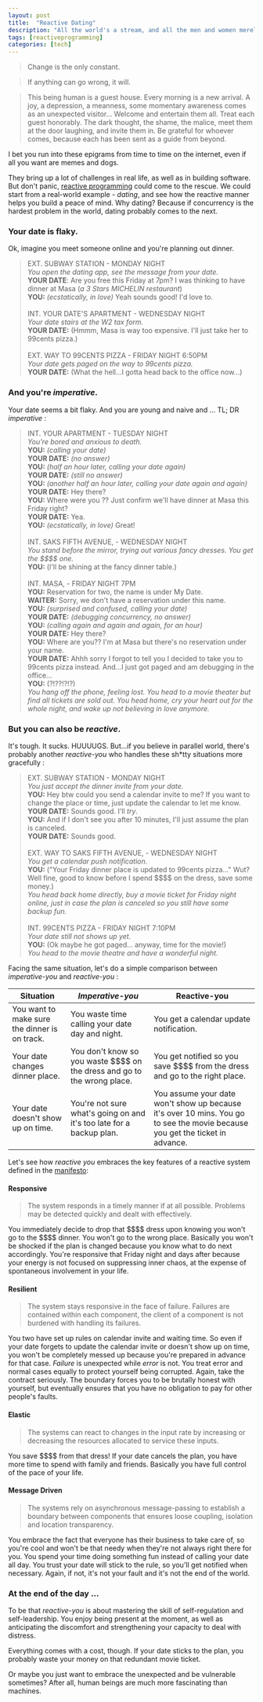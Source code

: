 ```yaml
---
layout: post
title:  "Reactive Dating"
description: "All the world's a stream, and all the men and women merely observables."
tags: [reactiveprogramming]
categories: [tech]
---
```


> Change is the only constant.

> If anything can go wrong, it will.

> This being human is a guest house. Every morning is a new arrival. A joy, a depression, a meanness, some momentary awareness comes as an unexpected visitor… Welcome and entertain them all. Treat each guest honorably. The dark thought, the shame, the malice, meet them at the door laughing, and invite them in. Be grateful for whoever comes, because each has been sent as a guide from beyond. 

I bet you run into these epigrams from time to time on the internet, even if all you want are memes and dogs.

They bring up a lot of challenges in real life, as well as in building software. But don't panic, [reactive programming](https://www.reactivemanifesto.org/) could come to the rescue. We could start from a real-world example - _dating_, and see how the reactive manner helps you build a peace of mind. Why dating? Because if concurrency is the hardest problem in the world, dating probably comes to the next. 

### Your date is flaky.
Ok, imagine you meet someone online and you're planning out dinner. 
> EXT. SUBWAY STATION - MONDAY NIGHT <br>
> *You open the dating app, see the message from your date.* <br>
> **YOUR DATE**: Are you free this Friday at 7pm? I was thinking to have dinner at Masa (_a 3 Stars MICHELIN restaurant_) <br>
> **YOU:**  *(ecstatically, in love)* Yeah sounds good! I'd love to. <br>
> <br>
> INT. YOUR DATE'S APARTMENT - WEDNESDAY NIGHT <br>
>*Your date stairs at the W2 tax form.* <br>
> **YOUR DATE:** (Hmmm, Masa is way too expensive. I'll just take her to 99cents pizza.) <br>
> <br>
> EXT. WAY TO 99CENTS PIZZA - FRIDAY NIGHT 6:50PM <br>
>*Your date gets paged on the way to 99cents pizza.* <br>
> **YOUR DATE:** (What the hell...I gotta head back to the office now...) 

### And you're _imperative_.
Your date seems a bit flaky. And you are young and naive and ... TL; DR _imperative_ :
> INT. YOUR APARTMENT - TUESDAY NIGHT <br>
> *You're bored and anxious to death.* <br>
>**YOU:** *(calling your date)* <br>
>**YOUR DATE:** *(no answer)* <br>
>**YOU:** *(half an hour later, calling your date again)* <br>
>**YOUR DATE:** *(still no answer)* <br>
>**YOU:** *(another half an hour later, calling your date again and again)* <br>
>**YOUR DATE:** Hey there? <br>
>**YOU:** Where were you ?? Just confirm we'll have dinner at Masa this Friday right? <br>
>**YOUR DATE:** Yea. <br>
>**YOU:** *(ecstatically, in love)* Great! <br>
> <br>
> INT. SAKS FIFTH AVENUE, - WEDNESDAY NIGHT <br>
>*You stand before the mirror, trying out various fancy dresses. You get the \$\$\$\$ one.* <br>
> **YOU:** (l'll be shining at the fancy dinner table.) <br>
> <br>
> INT. MASA, - FRIDAY NIGHT 7PM <br>
> **YOU:** Reservation for two, the name is under My Date. <br>
> **WAITER:** Sorry, we don't have a reservation under this name. <br>
> **YOU:** *(surprised and confused, calling your date)* <br>
> **YOUR DATE:** *(debugging concurrency, no answer)* <br>
> **YOU:** *(calling again and again and again, for an hour)* <br>
> **YOUR DATE:** Hey there? <br>
> **YOU:** Where are you?? I'm at Masa but there's no reservation under your name. <br>
> **YOUR DATE:** Ahhh sorry I forgot to tell you I decided to take you to 99cents pizza instead. And...I just got paged and am debugging in the office... <br>
> **YOU:** (?!??!?!?) <br>
> *You hang off the phone, feeling lost. You head to a movie theater but find all tickets are sold out. You head home, cry your heart out for the whole night, and wake up not believing in love anymore.*

### But you can also be _reactive_.
It's tough. It sucks. HUUUUGS. But...if you believe in parallel world, there's probably another _reactive-you_ who handles these sh*tty situations more gracefully :
> EXT. SUBWAY STATION - MONDAY NIGHT <br>
> *You just accept the dinner invite from your date.* <br>
> **YOU:** Hey btw could you send a calendar invite to me? If you want to change the place or time, just update the calendar to let me know. <br>
> **YOUR DATE:** Sounds good. I'll _try_. <br>
> **YOU:** And if I don't see you after 10 minutes, I'll just assume the plan is canceled. <br>
> **YOUR DATE:** Sounds good. <br>
> <br>
> EXT. WAY TO SAKS FIFTH AVENUE, - WEDNESDAY NIGHT <br>
>*You get a calendar push notification.* <br>
> **YOU:** ("Your Friday dinner place is updated to 99cents pizza..." Wut? Well fine, good to know before I spend \$\$\$\$ on the dress, save some money.) <br>
*You head back home directly, buy a movie ticket for Friday night online, just in case the plan is canceled so you still have some backup fun.* <br>
> <br>
> INT. 99CENTS PIZZA - FRIDAY NIGHT 7:10PM <br>
> *Your date still not shows up yet.* <br>
> **YOU:** (Ok maybe he got paged... anyway, time for the movie!) <br>
> *You head to the movie theatre and have a wonderful night.*

Facing the same situation, let's do a simple comparison between _imperative-you_ and _reactive-you_ :

| Situation | _Imperative-you_ | Reactive-you |
| --- | --- | --- |
| You want to make sure the dinner is on track. | You waste time calling your date day and night. | You get a calendar update notification. |
| Your date changes dinner place. | You don't know so you waste \$\$\$\$ on the dress and go to the wrong place. | You get notified so you save \$\$\$\$ from the dress and go to the right place. |
| Your date doesn't show up on time. | You're not sure what's going on and it's too late for a backup plan. | You assume your date won't show up because it's over 10 mins. You go to see the movie because you get the ticket in advance. |

Let's see how _reactive you_ embraces the key features of a reactive system defined in the [manifesto](https://www.reactivemanifesto.org/):

#### Responsive 

> The system responds in a timely manner if at all possible. Problems may be detected quickly and dealt with effectively.

You immediately decide to drop that \$\$\$\$ dress upon knowing you won't go to the \$\$\$\$ dinner. You won't go to the wrong place. Basically you won't be shocked if the plan is changed because you know what to do next accordingly. You're responsive that Friday night and days after because your energy is not focused on suppressing inner chaos, at the expense of spontaneous involvement in your life.

#### Resilient

> The system stays responsive in the face of failure. Failures are contained within each component, the client of a component is not burdened with handling its failures.

You two have set up rules on calendar invite and waiting time. So even if your date forgets to update the calendar invite or doesn't show up on time, you won't be completely messed up because you're prepared in advance for that case. _Failure_ is unexpected while _error_ is not. You treat error and normal cases equally to protect yourself being corrupted. Again, take the contract seriously. The boundary forces you to be brutally honest with yourself, but eventually ensures that you have no obligation to pay for other people's faults.

#### Elastic

> The systems can react to changes in the input rate by increasing or decreasing the resources allocated to service these inputs.

You save \$\$\$\$ from that dress! If your date cancels the plan, you have more time to spend with family and friends. Basically you have full control of the pace of your life.

#### Message Driven

> The systems rely on asynchronous message-passing to establish a boundary between components that ensures loose coupling, isolation and location transparency.

You embrace the fact that everyone has their business to take care of, so you're cool and won't be that needy when they're not always right there for you. You spend your time doing something fun instead of calling your date all day. You trust your date will stick to the rule, so you'll get notified when necessary. Again, if not, it's not your fault and it's not the end of the world.

### At the end of the day ...
To be that _reactive-you_ is about mastering the skill of self-regulation and self-leadership. You enjoy being present at the moment, as well as anticipating the discomfort and strengthening your capacity to deal with distress.

Everything comes with a cost, though. If your date sticks to the plan, you probably waste your money on that redundant movie ticket.

Or maybe you just want to embrace the unexpected and be vulnerable sometimes? After all, human beings are much more fascinating than machines.
